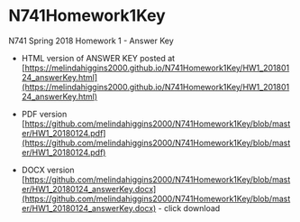 # N741Homework1Key

N741 Spring 2018 Homework 1 - Answer Key

* HTML version of ANSWER KEY posted at [https://melindahiggins2000.github.io/N741Homework1Key/HW1_20180124_answerKey.html](https://melindahiggins2000.github.io/N741Homework1Key/HW1_20180124_answerKey.html)

* PDF version [https://github.com/melindahiggins2000/N741Homework1Key/blob/master/HW1_20180124.pdf](https://github.com/melindahiggins2000/N741Homework1Key/blob/master/HW1_20180124.pdf)

* DOCX version [https://github.com/melindahiggins2000/N741Homework1Key/blob/master/HW1_20180124_answerKey.docx](https://github.com/melindahiggins2000/N741Homework1Key/blob/master/HW1_20180124_answerKey.docx) - click download
